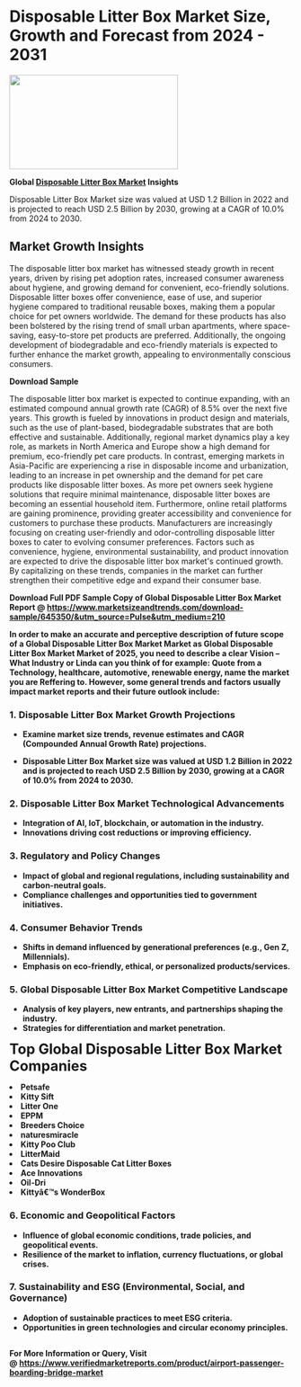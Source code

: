 <H1>Disposable Litter Box Market Size, Growth and Forecast from 2024 - 2031</H1><img class="aligncenter size-medium wp-image-584254" src="https://thirdeyenews.in/wp-content/uploads/2024/09/Global-Market-Research-300x168.jpeg" alt="" width="300" height="168" /><p><strong>Global&nbsp;<a href="https://www.marketsizeandtrends.com/download-sample/645350/&amp;utm_source=Pulse&amp;utm_medium=210">Disposable Litter Box Market</a> Insights</strong></p><p>Disposable Litter Box Market size was valued at USD 1.2 Billion in 2022 and is projected to reach USD 2.5 Billion by 2030, growing at a CAGR of 10.0% from 2024 to 2030.</p><p><h2>Market Growth Insights</h2> <p>The disposable litter box market has witnessed steady growth in recent years, driven by rising pet adoption rates, increased consumer awareness about hygiene, and growing demand for convenient, eco-friendly solutions. Disposable litter boxes offer convenience, ease of use, and superior hygiene compared to traditional reusable boxes, making them a popular choice for pet owners worldwide. The demand for these products has also been bolstered by the rising trend of small urban apartments, where space-saving, easy-to-store pet products are preferred. Additionally, the ongoing development of biodegradable and eco-friendly materials is expected to further enhance the market growth, appealing to environmentally conscious consumers.</p> <p><strong>Download Sample</strong></p> <p>The disposable litter box market is expected to continue expanding, with an estimated compound annual growth rate (CAGR) of 8.5% over the next five years. This growth is fueled by innovations in product design and materials, such as the use of plant-based, biodegradable substrates that are both effective and sustainable. Additionally, regional market dynamics play a key role, as markets in North America and Europe show a high demand for premium, eco-friendly pet care products. In contrast, emerging markets in Asia-Pacific are experiencing a rise in disposable income and urbanization, leading to an increase in pet ownership and the demand for pet care products like disposable litter boxes. As more pet owners seek hygiene solutions that require minimal maintenance, disposable litter boxes are becoming an essential household item. Furthermore, online retail platforms are gaining prominence, providing greater accessibility and convenience for customers to purchase these products. Manufacturers are increasingly focusing on creating user-friendly and odor-controlling disposable litter boxes to cater to evolving consumer preferences. Factors such as convenience, hygiene, environmental sustainability, and product innovation are expected to drive the disposable litter box market's continued growth. By capitalizing on these trends, companies in the market can further strengthen their competitive edge and expand their consumer base. <p><strong></p><p><span class=""><strong>Download Full PDF Sample Copy of Global Disposable Litter Box Market Report</strong> @ <a href="https://www.marketsizeandtrends.com/download-sample/645350/&amp;utm_source=Pulse&amp;utm_medium=210" target="_blank">https://www.marketsizeandtrends.com/download-sample/645350/&amp;utm_source=Pulse&amp;utm_medium=210</a></span></p><p>In order to make an accurate and perceptive description of future scope of a Global&nbsp;Disposable Litter Box Market Market as Global&nbsp;Disposable Litter Box Market Market of 2025, you need to describe a clear Vision &ndash; What Industry or Linda can you think of for example: Quote from a Technology, healthcare, automotive, renewable energy, name the market you are Reffering to. However, some general trends and factors usually impact market reports and their future outlook include:</p><h3>1.&nbsp;<strong>Disposable Litter Box Market Growth Projections</strong></h3><ul><li>Examine market size trends, revenue estimates and CAGR (Compounded Annual Growth Rate) projections.</li><li><p>Disposable Litter Box Market size was valued at USD 1.2 Billion in 2022 and is projected to reach USD 2.5 Billion by 2030, growing at a CAGR of 10.0% from 2024 to 2030.</p></li></ul><h3>2.&nbsp;<strong>Disposable Litter Box Market Technological Advancements</strong></h3><ul><li>Integration of AI, IoT, blockchain, or automation in the industry.</li><li>Innovations driving cost reductions or improving efficiency.</li></ul><h3>3.&nbsp;<strong>Regulatory and Policy Changes</strong></h3><ul><li>Impact of global and regional regulations, including sustainability and carbon-neutral goals.</li><li>Compliance challenges and opportunities tied to government initiatives.</li></ul><h3>4.&nbsp;<strong>Consumer Behavior Trends</strong></h3><ul><li>Shifts in demand influenced by generational preferences (e.g., Gen Z, Millennials).</li><li>Emphasis on eco-friendly, ethical, or personalized products/services.</li></ul><h3>5.&nbsp;<strong>Global Disposable Litter Box Market Competitive Landscape</strong></h3><ul><li>Analysis of key players, new entrants, and partnerships shaping the industry.</li><li>Strategies for differentiation and market penetration.</li></ul><p data-pm-slice="1 1 []"><span style="color: inherit; font-family: inherit; font-size: 25px;">Top Global Disposable Litter Box Market Companies</span></p><div class="" data-test-id=""><p><li>Petsafe</li><li> Kitty Sift</li><li> Litter One</li><li> EPPM</li><li> Breeders Choice</li><li> naturesmiracle</li><li> Kitty Poo Club</li><li> LitterMaid</li><li> Cats Desire Disposable Cat Litter Boxes</li><li> Ace Innovations</li><li> Oil-Dri</li><li> Kittyâ€™s WonderBox</li></p></div><h3>6.&nbsp;<strong>Economic and Geopolitical Factors</strong></h3><ul><li>Influence of global economic conditions, trade policies, and geopolitical events.</li><li>Resilience of the market to inflation, currency fluctuations, or global crises.</li></ul><h3>7.&nbsp;<strong>Sustainability and ESG (Environmental, Social, and Governance)</strong></h3><ul><li>Adoption of sustainable practices to meet ESG criteria.</li><li>Opportunities in green technologies and circular economy principles.</li></ul><h2><strong style="font-size: 14px;">For More Information or Query, Visit @&nbsp;</strong><a style="background-color: #ffffff; font-size: 14px;" href="https://www.marketsizeandtrends.com/report/disposable-litter-box-market/" target="_blank">https://www.verifiedmarketreports.com/product/airport-passenger-boarding-bridge-market</a></h2>
